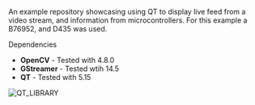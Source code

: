 An example repository showcasing using QT to display live feed from a video stream, and information from microcontrollers. For this example a B76952, and D435 was used.

Dependencies

- **OpenCV** - Tested with 4.8.0
- **GStreamer** - Tested wtih 14.5
- **QT** - Tested with 5.15


![QT_LIBRARY](https://github.com/user-attachments/assets/1528aedf-1c28-4e21-b334-b7aa48426e2a)
